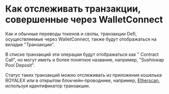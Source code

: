 # Как отслеживать транзакции, совершенные через WalletConnect

Как и обычные переводы токенов и свопы, транзакции Defi, осуществляемые через WalletConnect, также будут отображаться на вкладке "Транзакции".

В списке транзакций эти операции будут отображаться как " Contract Call", но могут иметь и более понятное название, например, "Sushiswap Pool Deposit".

Статус таких транзакций можно отслеживать из приложения кошелька ROYALEX или в открытом блокчейн-проводнике, например, [Etherscan](https://etherscan.io), используя идентификатор транзакции.